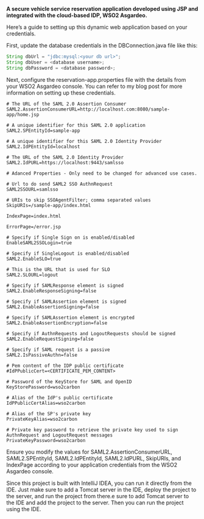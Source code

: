 **A secure vehicle service reservation application developed using JSP and integrated with the cloud-based IDP, WSO2 Asgardeo.**

Here’s a guide to setting up this dynamic web application based on your credentials.

First, update the database credentials in the DBConnection.java file like this:

```java
String dbUrl = "jdbc:mysql:<your db url>";
String dbUser = <database username>;
String dbPassword = <database password>;
```

Next, configure the reservation-app.properties file with the details from your WSO2 Asgardeo console. You can refer to my blog post for more information on setting up these credentials.

```
# The URL of the SAML 2.0 Assertion Consumer
SAML2.AssertionConsumerURL=http://localhost.com:8080/sample-app/home.jsp

# A unique identifier for this SAML 2.0 application
SAML2.SPEntityId=sample-app

# A unique identifier for this SAML 2.0 Identity Provider
SAML2.IdPEntityId=localhost

# The URL of the SAML 2.0 Identity Provider
SAML2.IdPURL=https://localhost:9443/samlsso

# Adanced Properties - Only need to be changed for advanced use cases.

# Url to do send SAML2 SSO AuthnRequest
SAML2SSOURL=samlsso

# URIs to skip SSOAgentFilter; comma separated values
SkipURIs=/sample-app/index.html

IndexPage=index.html

ErrorPage=/error.jsp

# Specify if Single Sign on is enabled/disabled
EnableSAML2SSOLogin=true

# Specify if SingleLogout is enabled/disabled
SAML2.EnableSLO=true

# This is the URL that is used for SLO
SAML2.SLOURL=logout

# Specify if SAMLResponse element is signed
SAML2.EnableResponseSigning=false

# Specify if SAMLAssertion element is signed
SAML2.EnableAssertionSigning=false

# Specify if SAMLAssertion element is encrypted
SAML2.EnableAssertionEncryption=false

# Specify if AuthnRequests and LogoutRequests should be signed
SAML2.EnableRequestSigning=false

# Specify if SAML request is a passive
SAML2.IsPassiveAuthn=false

# Pem content of the IDP public certificate
#IdPPublicCert=<CERTIFICATE_PEM_CONTENT>

# Password of the KeyStore for SAML and OpenID
KeyStorePassword=wso2carbon

# Alias of the IdP's public certificate
IdPPublicCertAlias=wso2carbon

# Alias of the SP's private key
PrivateKeyAlias=wso2carbon

# Private key password to retrieve the private key used to sign AuthnRequest and LogoutRequest messages
PrivateKeyPassword=wso2carbon
```
Ensure you modify the values for SAML2.AssertionConsumerURL, SAML2.SPEntityId, SAML2.IdPEntityId, SAML2.IdPURL, SkipURIs, and IndexPage according to your application credentials from the WSO2 Asgardeo console.

Since this project is built with IntelliJ IDEA, you can run it directly from the IDE. Just make sure to add a Tomcat server in the IDE, deploy the project to the server, and run the project from there.e sure to add Tomcat server to the IDE and add the project to the server. Then you can run the project using the IDE.


